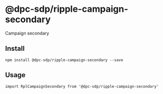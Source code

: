 # @dpc-sdp/ripple-campaign-secondary

Campaign secondary

## Install
`npm install @dpc-sdp/ripple-campaign-secondary --save`

## Usage
```
import RplCampaignSecondary from '@dpc-sdp/ripple-campaign-secondary'

```
